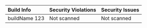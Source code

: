 

|  Build Info|  Security Violations| Security Issues|
|:---------|:------------|:------------|
| buildName 123 | Not scanned| Not scanned|


